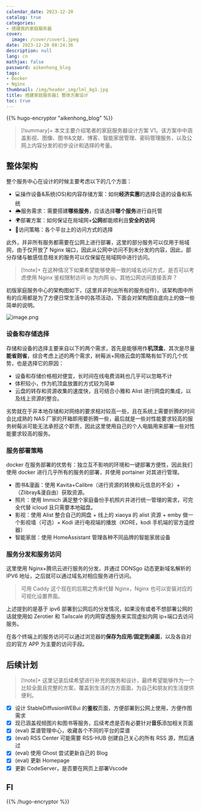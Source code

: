 ```yaml
---
calendar_date: 2023-12-20
catalog: true
categories:
- 搭建我的家庭服务器
cover:
  image: /cover/cover1.jpeg
date: 2023-12-20 08:24:36
description: null
lang: cn
mathjax: false
password: aikenhong_blog
tags:
- Docker
- Nginx
thumbnail: /img/header_img/lml_bg1.jpg
title: 搭建家庭服务器1 整体方案设计
toc: true
---
```


{{% hugo-encryptor "aikenhong_blog" %}} 
>[!summary]+
> 本文主要介绍笔者的家庭服务器设计方案 V1。该方案中中涵盖影视、图像、图书&文献、博客、智能家居管理、密码管理服务，以及公网上内容分发的初步设计和选择的考量。

## 整体架构

整个服务中心在设计的时候主要考虑以下的几个方面：

- 💻操作设备&系统(OS)和内容存储方案：如何**经济实惠**的选择合适的设备和系统
- 🌦️服务需求：需要搭建**哪些服务**，应该选择**哪个服务**进行自托管
- 🌍部署方案：如何保证在局域网+**公网**都能顺利且**安全的访问**
- 📱访问策略：各个平台上的访问方式的选择

此外，并非所有服务都需要在公网上进行部署，这里的部分服务可以仅用于局域网，由于仅开放了 Nginx 端口，因此从公网中访问不到未分发的内容，因此，部分存储与敏感信息相关的服务可以仅保留在局域网中进行访问。

> [!note]+
>  在这种情况下如果希望能够使用一致的域名访问方式，是否可以考虑使用 Nginx 鉴权限制访问 ip 为内网 ip，其他公网访问直接丢弃？

初版家庭服务中心的架构图如下，(这里并非列出所有的服务组件)，该架构图中所有的应用都是为了方便日常生活中的各项活动，下面会对架构图自底向上的做一些简单的说明。

![image.png](https://picture-bed-001-1310572365.cos.ap-guangzhou.myqcloud.com/3070PC/20231209082421.png)

### 设备和存储选择

存储和设备的选择主要来自以下的两个需求，首先是能够用作**机顶盒**，其次是尽量**能省则省**，综合考虑上述的两个需求，树莓派+网络云盘的策略有如下的几个优势，也是选择它的原因：

- 设备和存储价格相对便宜，长时间在线电费消耗也几乎可以忽略不计
- 体积较小，作为机顶盒放置的方式较为简单
- 云盘的转存和资源收集的速度快，且可结合小雅和 Alist 进行网盘的集成，以及线上资源的整合。

劣势就在于非本地存储和对网络的要求相对较高一些，且在系统上需要折腾的时间会比成熟的 NAS 厂家的开箱即用要折腾一些，最后就是一些对性能要求较高的服务树莓派可能无法承担这个职责，因此这里使用自己的个人电脑用来部署一些对性能要求较高的服务。

### 服务部署策略

docker 在服务部署的优势有：独立互不影响的环境和一键部署方便性，因此我们使用 docker 进行几乎所有的服务的部署，并使用 portainer 对其进行管理。

- 图书&漫画：使用 Kavita+Calibre（进行资源的转换和元信息的不全）+ （Zlibray&漫自由）获取资源。
- 照片：使用 Immich 满足整个家庭备份手机照片并进行统一管理的需求，可完全代替 icloud 且只需要本地磁盘。
- 影视：使用 Alist 整合自己的网盘 + 线上的 xiaoya 的 alist 资源 + emby 做一个影视墙（可选）+ Kodi 进行电视端的播放（KORE，kodi 手机端的官方遥控器）
- 智能家居：使用 HomeAssistant 管理各种不同品牌的智能家居设备


### 服务分发和服务访问

这里使用 Nginx+腾讯云进行服务的分发，并通过 DDNSgo 动态更新域名解析的 IPV6 地址，之后就可以通过域名对相应服务进行访问。

>可用 Caddy 这个现在的后期之秀来代替 Nginx，Nginx 也可以安装对应的可视化设置界面。

上述提到的是基于 ipv6 部署到公网后的分发情况，如果没有或者不想部署公网的话就使用如 Zerotier 和 Tailscale 的内网穿透服务来实现虚拟内网 ip+端口去访问服务。

在各个终端上的服务访问可以通过浏览器的**保存为应用**/**固定到桌面**，以及各自对应的官方 APP 为主要的访问手段。
## 后续计划

>[!note]+
> 这里记录后续希望进行补充的服务和设计，最终希望能够作为一个比较全面且完整的方案，覆盖到生活的方方面面，为自己和朋友的生活提供便利。

- [x] 设计 StableDiffusionWEBui 的**鉴权**页面，方便部署到公网上使用，方便作图需求
- [x] 现已涵盖视频图片和图书等服务，后续考虑是否有必要针对**音乐**添加相关页面
- [x] (eval) 菜谱管理中心，收藏各个不同的平台的菜谱
- [x] (eval) RSS Center 可能需要 RSS-HUB 创建自己关心的所有 RSS 源，然后通过
- [x] (eval) 使用 Ghost 尝试更新自己的 Blog
- [x] (eval) 更新 Homepage
- [x] 更新 CodeServer，是否要在网页上部署Vscode
 
## FI
{{% /hugo-encryptor %}}